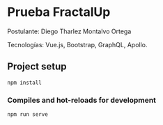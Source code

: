 # Prueba FractalUp
Postulante: Diego Tharlez Montalvo Ortega

Tecnologías: Vue.js, Bootstrap, GraphQL, Apollo.

## Project setup
```
npm install
```

### Compiles and hot-reloads for development
```
npm run serve
```
